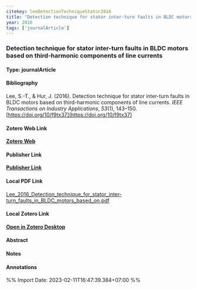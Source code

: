 ```yaml
---
citekey: leeDetectionTechniqueStator2016  
title: "Detection technique for stator inter-turn faults in BLDC motors based on third-harmonic components of line currents"
year: 2016
tags: ['journalArticle']
---
```


### Detection technique for stator inter-turn faults in BLDC motors based on third-harmonic components of line currents  

#### Type: journalArticle

#### Bibliography
  
Lee, S.-T., & Hur, J. (2016). Detection technique for stator inter-turn faults in BLDC motors based on third-harmonic components of line currents. _IEEE Transactions on Industry Applications_, _53_(1), 143–150. [https://doi.org/10/f9tx37](https://doi.org/10/f9tx37)  
  

#### Zotero Web Link
[**Zotero Web**](http://zotero.org/users/242940/items/PIL825T9)  

#### Publisher Link
[**Publisher Link**]()  

#### Local PDF Link
[Lee_2016_Detection_technique_for_stator_inter-turn_faults_in_BLDC_motors_based_on.pdf](file:///C:/Users/User/Zotero/storage/MDVSHGXH/Lee_2016_Detection_technique_for_stator_inter-turn_faults_in_BLDC_motors_based_on.pdf)  

#### Local Zotero Link
[**Open in Zotero Desktop**](zotero://select/library/items/PIL825T9)  

#### Abstract


#### Notes


#### Annotations


%% Import Date: 2023-02-11T16:47:39.384+07:00 %%
